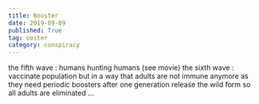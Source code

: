 ```yaml
---
title: Booster
date: 2019-09-09
published: True
tag: ooster
category: conspiracy
---
```


the fifth wave : humans hunting humans (see movie)
the sixth wave : vaccinate population but in a way that adults are not immune anymore as they need periodic boosters
after one generation release the wild form so all adults are eliminated ...